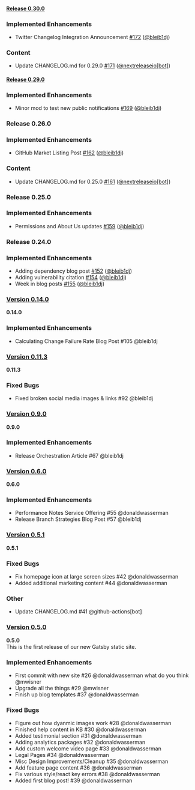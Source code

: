 #### [Release 0.30.0](https://nextreleaseio/next-release/releases/tag/0.30.0) 
### Implemented Enhancements 
- Twitter Changelog Integration Announcement [#172](https://nextreleaseio/next-release/issues/#172) ([@bleib1dj](https://github.com/@bleib1dj))
### Content 
- Update CHANGELOG.md for 0.29.0 [#171](https://nextreleaseio/next-release/issues/#171) ([@nextreleaseio[bot]](https://github.com/@nextreleaseio[bot]))
 
#### [Release 0.29.0](https://nextreleaseio/next-release/releases/tag/0.29.0) 
### Implemented Enhancements 
- Minor mod to test new public notifications [#169](https://nextreleaseio/next-release/issues/#169) ([@bleib1dj](https://github.com/@bleib1dj))
 
### Release 0.26.0 
### Implemented Enhancements 
- GitHub Market Listing Post [#162](https://nextreleaseio/next-release/issues/#162) ([@bleib1dj](https://github.com/@bleib1dj))
### Content 
- Update CHANGELOG.md for 0.25.0 [#161](https://nextreleaseio/next-release/issues/#161) ([@nextreleaseio[bot]](https://github.com/@nextreleaseio[bot]))
 
### Release 0.25.0 
### Implemented Enhancements 
- Permissions and About Us updates [#159](https://nextreleaseio/next-release/issues/#159) ([@bleib1dj](https://github.com/@bleib1dj))
 
### Release 0.24.0 
### Implemented Enhancements 
- Adding dependency blog post [#152](https://nextreleaseio/next-release/issues/#152) ([@bleib1dj](https://github.com/@bleib1dj))
- Adding vulnerability citation [#154](https://nextreleaseio/next-release/issues/#154) ([@bleib1dj](https://github.com/@bleib1dj))
- Week in blog posts [#155](https://nextreleaseio/next-release/issues/#155) ([@bleib1dj](https://github.com/@bleib1dj))
 
### [Version 0.14.0](https://github.com/nextreleaseio/next-release/releases/tag/0.14.0)  
 **0.14.0**  
 ### Implemented Enhancements 
- Calculating Change Failure Rate Blog Post #105 @bleib1dj
  
### [Version 0.11.3](https://github.com/nextreleaseio/next-release/releases/tag/0.11.3)  
 **0.11.3**  
 ### Fixed Bugs 
- Fixed broken social media images & links #92 @bleib1dj 
  
### [Version 0.9.0](https://github.com/nextreleaseio/next-release/releases/tag/0.9.0)  
 **0.9.0**  
 ### Implemented Enhancements 
- Release Orchestration Article #67 @bleib1dj 
  
### [Version 0.6.0](https://github.com/nextreleaseio/next-release/releases/tag/0.6.0)  
 **0.6.0**  
 ### Implemented Enhancements 
- Performance Notes Service Offering #55 @donaldwasserman 
- Release Branch Strategies Blog Post #57 @bleib1dj 
  
### [Version 0.5.1](https://github.com/nextreleaseio/next-release/releases/tag/0.5.1)  
 **0.5.1**  
 ### Fixed Bugs 
- Fix homepage icon at large screen sizes #42 @donaldwasserman 
- Added additional marketing content #44 @donaldwasserman 
### Other 
- Update CHANGELOG.md #41 @github-actions[bot] 
  
### [Version 0.5.0](https://github.com/nextreleaseio/next-release/releases/tag/0.5.0)  
 **0.5.0**  
 This is the first release of our new Gatsby static site.
### Implemented Enhancements 
- First commit with new site #26 @donaldwasserman what do you think @mwisner 
- Upgrade all the things #29 @mwisner  
- Finish up blog templates #37 @donaldwasserman 
### Fixed Bugs 
- Figure out how dyanmic images work #28 @donaldwasserman 
- Finished help content in KB #30 @donaldwasserman 
- Added testimonial section #31 @donaldwasserman 
- Adding analytics packages #32 @donaldwasserman 
- Add custom welcome video page #33 @donaldwasserman 
- Legal Pages #34 @donaldwasserman 
- Misc Design Improvements/Cleanup #35 @donaldwasserman 
- Add feature page content #36 @donaldwasserman 
- Fix various style/react key errors #38 @donaldwasserman 
- Added first blog post! #39 @donaldwasserman 
  
